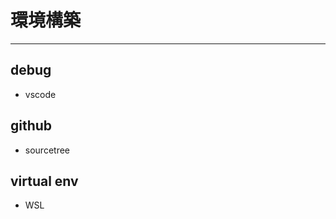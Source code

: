 # 環境構築



----------------------------------------------------------------------------

## debug

- vscode

## github

- sourcetree

## virtual env

- WSL
